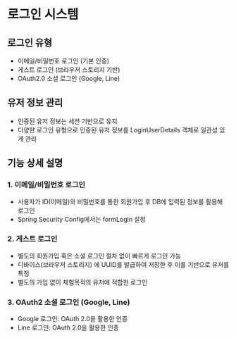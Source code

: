 # 로그인 시스템
## 로그인 유형
- 이메일/비밀번호 로그인 (기본 인증)
- 게스트 로그인 (브라우저 스토리지 기반)
- OAuth2.0 소셜 로그인 (Google, Line)
## 유저 정보 관리
- 인증된 유저 정보는 세션 기반으로 유지
- 다양햔 로그인 유형으로 인증된 유저 정보를 LoginUserDetails 객체로 일관성 있게 관리
## 기능 상세 설명
### 1. 이메일/비밀번호 로그인
- 사용자가 ID(이메일)와 비밀번호를 통한 회원가입 후 DB에 입력된 정보를 활용해 로그인
- Spring Security Config에서는 formLogin 설정
### 2. 게스트 로그인
- 별도의 회원가입 혹은 소셜 로그인 절차 없이 빠르게 로그인 가능
- 디바이스(브라우저 스토리지) 에 UUID를 발급하여 저장한 후 이를 기반으로 유저를 특정
- 별도의 가입 없이 체험목적의 유저에 적합한 로그인
### 3. OAuth2 소셜 로그인 (Google, Line)
- Google 로그인: OAuth 2.0을 활용한 인증
- Line 로그인: OAuth 2.0을 활용한 인증
